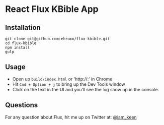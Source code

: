 # React Flux KBible App

## Installation

    git clone git@github.com:ehruxo/flux-kbible.git
    cd flux-kbible
    npm install
    gulp

## Usage

* Open up `build/index.html` or 'http://<yourhost>:<port>' in Chrome
* Hit `Cmd + Option + j` to bring up the Dev Tools window
* Click on the text in the UI and you'll see the log show up in the console.

## Questions

For any question about Flux, hit me up on Twitter at: [@iam_keen](https://twitter.com/iam_keen)
